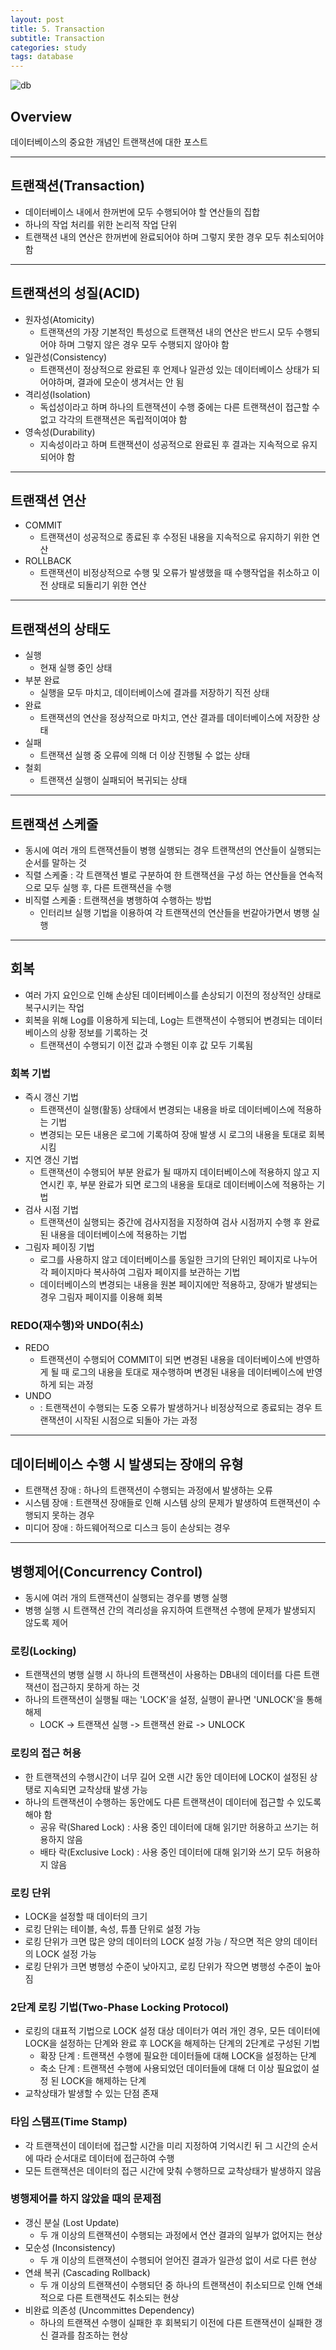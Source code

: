 ```yaml
---
layout: post
title: 5. Transaction
subtitle: Transaction
categories: study
tags: database
---
```


![db](/assets/img/logo/oracledb_logo.png)

## Overview

데이터베이스의 중요한 개념인 트랜잭션에 대한 포스트

***

## 트랜잭션(Transaction)

* 데이터베이스 내에서 한꺼번에 모두 수행되어야 할 연산들의 집합
* 하나의 작업 처리를 위한 논리적 작업 단위
* 트랜잭션 내의 연산은 한꺼번에 완료되어야 하며 그렇지 못한 경우 모두 취소되어야 함

***

## 트랜잭션의 성질(ACID)

- 원자성(Atomicity)
  - 트랜잭션의 가장 기본적인 특성으로 트랜잭션 내의 연산은 반드시 모두 수행되어야 하며 그렇지 않은 경우 모두 수행되지 않아야 함
- 일관성(Consistency)
  - 트랜잭션이 정상적으로 완료된 후 언제나 일관성 있는 데이터베이스 상태가 되어야하며, 결과에 모순이 생겨서는 안 됨
- 격리성(Isolation)
  - 독섭성이라고 하며 하나의 트랜잭션이 수행 중에는 다른 트랜잭션이 접근할 수 없고 각각의 트랜잭션은 독립적이여야 함
- 영속성(Durability)
  - 지속성이라고 하며 트랜잭션이 성공적으로 완료된 후 결과는 지속적으로 유지되어야 함

***

## 트랜잭션 연산

- COMMIT
  - 트랜잭션이 성공적으로 종료된 후 수정된 내용을 지속적으로 유지하기 위한 연산
- ROLLBACK
  - 트랜잭션이 비정상적으로 수행 및 오류가 발생했을 때 수행작업을 취소하고 이전 상태로 되돌리기 위한 연산

***

## 트랜잭션의 상태도

- 실행
  - 현재 실행 중인 상태
- 부분 완료
  - 실행을 모두 마치고, 데이터베이스에 결과를 저장하기 직전 상태
- 완료
  - 트랜잭션의 연산을 정상적으로 마치고, 연산 결과를 데이터베이스에 저장한 상태
- 실패
  - 트랜잭션 실행 중 오류에 의해 더 이상 진행될 수 없는 상태
- 철회
  - 트랜잭션 실행이 실패되어 복귀되는 상태

***

## 트랜잭션 스케줄
- 동시에 여러 개의 트랜잭션들이 병행 실행되는 경우 트랜잭션의 연산들이 실행되는 순서를 말하는 것
- 직렬 스케줄 : 각 트랜잭션 별로 구분하여 한 트랜잭션을 구성 하는 연산들을 연속적으로 모두 실행 후, 다른 트랜잭션을 수행
- 비직렬 스케줄 : 트랜잭션을 병행하여 수행하는 방법
  * 인터리브 실행 기법을 이용하여 각 트랜잭션의 연산들을 번갈아가면서 병행 실행

***

## 회복

* 여러 가지 요인으로 인해 손상된 데이터베이스를 손상되기 이전의 정상적인 상태로 복구시키는 작업
* 회복을 위해 Log를 이용하게 되는데, Log는 트랜잭션이 수행되어 변경되는 데이터베이스의 상황 정보를 기록하는 것
  - 트랜잭션이 수행되기 이전 값과 수행된 이후 값 모두 기록됨
  
### 회복 기법

- 즉시 갱신 기법
  - 트랜잭션이 실행(활동) 상태에서 변경되는 내용을 바로 데이터베이스에 적용하는 기법
  - 변경되는 모든 내용은 로그에 기록하여 장애 발생 시 로그의 내용을 토대로 회복시킴
- 지연 갱신 기법
  - 트랜잭션이 수행되어 부분 완료가 될 때까지 데이터베이스에 적용하지 않고 지연시킨 후, 부분 완료가 되면 로그의 내용을 토대로 데이터베이스에 적용하는 기법
- 검사 시점 기법
  - 트랜잭션이 실행되는 중간에 검사지점을 지정하여 검사 시점까지 수행 후 완료된 내용을 데이터베이스에 적용하는 기법
- 그림자 페이징 기법
  - 로그를 사용하지 않고 데이터베이스를 동일한 크기의 단위인 페이지로 나누어 각 페이지마다 복사하여 그림자 페이지를 보관하는 기법
  - 데이터베이스의 변경되는 내용을 원본 페이지에만 적용하고, 장애가 발생되는 경우 그림자 페이지를 이용해 회복

### REDO(재수행)와 UNDO(취소)
* REDO
  * 트랜잭션이 수행되어 COMMIT이 되면 변경된 내용을 데이터베이스에 반영하게 될 때 로그의 내용을 토대로 재수행하며 변경된 내용을 데이터베이스에 반영하게 되는 과정
* UNDO
  *  : 트랜잭션이 수행되는 도중 오류가 발생하거나 비정상적으로 종료되는 경우 트랜잭션이 시작된 시점으로 되돌아 가는 과정

***

## 데이터베이스 수행 시 발생되는 장애의 유형
- 트랜잭션 장애 : 하나의 트랜잭션이 수행되는 과정에서 발생하는 오류
- 시스템 장애 : 트랜잭션 장애들로 인해 시스템 상의 문제가 발생하여 트랜잭션이 수행되지 못하는 경우
- 미디어 장애 : 하드웨어적으로 디스크 등이 손상되는 경우

***

## 병행제어(Concurrency Control)
- 동시에 여러 개의 트랜잭션이 실행되는 경우를 병행 실행
- 병행 실행 시 트랜잭션 간의 격리성을 유지하여 트랜잭션 수행에 문제가 발생되지 않도록 제어

### 로킹(Locking)
- 트랜잭션의 병행 실행 시 하나의 트랜잭션이 사용하는 DB내의 데이터를 다른 트랜잭션이 접근하지 못하게 하는 것
- 하나의 트랜잭션이 실행될 때는 'LOCK'을 설정, 실행이 끝나면 'UNLOCK'을 통해 해제
  * LOCK -> 트랜잭션 실행 -> 트랜잭션 완료 -> UNLOCK

### 로킹의 접근 허용
- 한 트랜잭션의 수행시간이 너무 길어 오랜 시간 동안 데이터에 LOCK이 설정된 상탱로 지속되면 교착상태 발생 가능
- 하나의 트랜잭션이 수행하는 동안에도 다른 트랜잭션이 데이터에 접근할 수 있도록 해야 함
  * 공유 락(Shared Lock) : 사용 중인 데이터에 대해 읽기만 허용하고 쓰기는 허용하지 않음
  * 배타 락(Exclusive Lock) : 사용 중인 데이터에 대해 읽기와 쓰기 모두 허용하지 않음

### 로킹 단위
- LOCK을 설정할 때 데이터의 크기
- 로킹 단위는 테이블, 속성, 튜플 단위로 설정 가능
- 로킹 단위가 크면 많은 양의 데이터의 LOCK 설정 가능 / 작으면 적은 양의 데이터의 LOCK 설정 가능
- 로킹 단위가 크면 병행성 수준이 낮아지고, 로킹 단위가 작으면 병행성 수준이 높아짐

### 2단계 로킹 기법(Two-Phase Locking Protocol)
- 로킹의 대표적 기법으로 LOCK 설정 대상 데이터가 여러 개인 경우, 모든 데이터에 LOCK을 설정하는 단계와 완료 후 LOCK을 해제하는 단계의 2단계로 구성된 기법
  * 확장 단계 : 트랜잭션 수행에 필요한 데이터들에 대해 LOCK을 설정하는 단계
  * 축소 단계 : 트랜잭션 수행에 사용되었던 데이터들에 대해 더 이상 필요없이 설정 된 LOCK을 해제하는 단계
- 교착상태가 발생할 수 있는 단점 존재

### 타임 스탬프(Time Stamp)
- 각 트랜잭션이 데이터에 접근할 시간을 미리 지정하여 기억시킨 뒤 그 시간의 순서에 따라 순서대로 데이터에 접근하여 수행
- 모든 트랜잭션은 데이터의 접근 시간에 맞춰 수행하므로 교착상태가 발생하지 않음

### 병행제어를 하지 않았을 때의 문제점

- 갱신 분실 (Lost Update)
  - 두 개 이상의 트랜잭션이 수행되는 과정에서 연산 결과의 일부가 없어지는 현상
- 모순성 (Inconsistency)
  - 두 개 이상의 트랜잭션이 수행되어 얻어진 결과가 일관성 없이 서로 다른 현상
- 연쇄 복귀 (Cascading Rollback)
  - 두 개 이상의 트랜잭션이 수행되던 중 하나의 트랜잭션이 취소되므로 인해 연쇄적으로 다른 트랜잭션도 취소되는 현상
- 비완료 의존성 (Uncommittes Dependency)
  - 하나의 트랜잭션 수행이 실패한 후 회복되기 이전에 다른 트랜잭션이 실패한 갱신 결과를 참조하는 현상